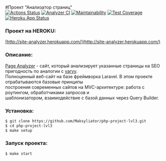 #Проект "Анализатор страниц"  
[![Actions Status](https://github.com/Maksyliator/php-project-lvl3/workflows/hexlet-check/badge.svg)](https://github.com/Maksyliator/php-project-lvl3/actions) [![Analyzer CI](https://github.com/Maksyliator/php-project-lvl3/actions/workflows/analyzer.yml/badge.svg)](https://github.com/Maksyliator/php-project-lvl3/actions/workflows/analyzer.yml) [![Maintainability](https://api.codeclimate.com/v1/badges/af3f49862293a753e16f/maintainability)](https://codeclimate.com/github/Maksyliator/php-project-lvl3/maintainability) [![Test Coverage](https://api.codeclimate.com/v1/badges/af3f49862293a753e16f/test_coverage)](https://codeclimate.com/github/Maksyliator/php-project-lvl3/test_coverage) [![Heroku App Status](http://heroku-shields.herokuapp.com/site-analyzer)](http://site-analyzer.herokuapp.com/)

### Проект на HEROKU:
[http://site-analyzer.herokuapp.com/](http://site-analyzer.herokuapp.com/)

### Описание:
[Page Analyzer](http://site-analyzer.herokuapp.com/) - сайт, который анализирует указанные страницы на SEO пригодность по аналогии с [varvy](https://www.internetmarketingninjas.com/google-core-web-vitals/).  
Полноценный веб-сайт на базе фреймворка Laravel. В этом проекте отрабатываются базовые принципы  
построения современных сайтов на MVC-архитектуре: работа с роутингом, обработчиками запросов и  
шаблонизатором, взаимодействие с базой данных через Query Builder.

### Установка:
```sh
$ git clone https://github.com/Maksyliator/php-project-lvl3.git
$ cd php-project-lvl3
$ make setup
```
### Запуск проекта:
```sh
$ make start
```



